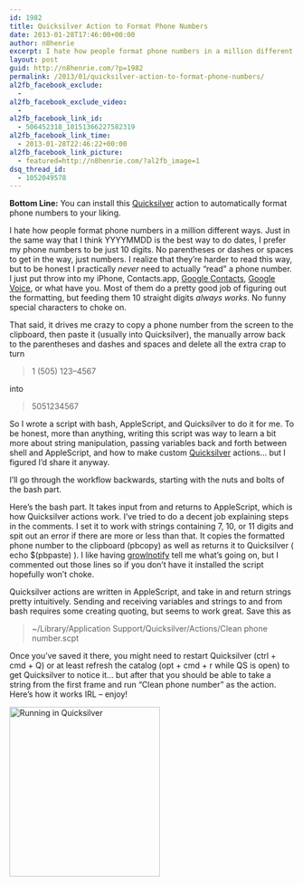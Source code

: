 ```yaml
---
id: 1982
title: Quicksilver Action to Format Phone Numbers
date: 2013-01-28T17:46:00+00:00
author: n8henrie
excerpt: I hate how people format phone numbers in a million different ways. Just in the same way that I think YYYYMMDD is the best way to do dates, I prefer my phone numbers to be just 10 digits. No parentheses or dashes or spaces to get in the way, just numbers. I realize that they’re harder to read this way, but to be honest I practically never need to actually “read” a phone number. I just put throw into my iPhone, Contacts.app, Google Contacts, Google Voice, or what have you. Most of them do a pretty good job of figuring out the formatting, but feeding them 10 straight digits always works. No funny special characters to choke on.
layout: post
guid: http://n8henrie.com/?p=1982
permalink: /2013/01/quicksilver-action-to-format-phone-numbers/
al2fb_facebook_exclude:
  - 
al2fb_facebook_exclude_video:
  - 
al2fb_facebook_link_id:
  - 506452318_10151366227582319
al2fb_facebook_link_time:
  - 2013-01-28T22:46:22+00:00
al2fb_facebook_link_picture:
  - featured=http://n8henrie.com/?al2fb_image=1
dsq_thread_id:
  - 1052049578
---
```

**Bottom Line:** You can install this <a target="_blank" href="http://qsapp.com/">Quicksilver</a> action to automatically format phone numbers to your liking.
  
<!--more-->

I hate how people format phone numbers in a million different ways. Just in the same way that I think YYYYMMDD is the best way to do dates, I prefer my phone numbers to be just 10 digits. No parentheses or dashes or spaces to get in the way, just numbers. I realize that they&#8217;re harder to read this way, but to be honest I practically _never_ need to actually &#8220;read&#8221; a phone number. I just put throw into my iPhone, Contacts.app, <a target="_blank" href="https://google.com/contacts">Google Contacts</a>, <a target="_blank" href="https://voice.google.com">Google Voice</a>, or what have you. Most of them do a pretty good job of figuring out the formatting, but feeding them 10 straight digits _always works_. No funny special characters to choke on.

That said, it drives me crazy to copy a phone number from the screen to the clipboard, then paste it (usually into Quicksilver), the manually arrow back to the parentheses and dashes and spaces and delete all the extra crap to turn

> 1 (505) 123&#8211;4567

into

> 5051234567

So I wrote a script with bash, AppleScript, and Quicksilver to do it for me. To be honest, more than anything, writing this script was way to learn a bit more about string manipulation, passing variables back and forth between shell and AppleScript, and how to make custom <a target="_blank" href="http://qsapp.com/">Quicksilver</a> actions… but I figured I&#8217;d share it anyway.

I&#8217;ll go through the workflow backwards, starting with the nuts and bolts of the bash part.

Here&#8217;s the bash part. It takes input from and returns to AppleScript, which is how Quicksilver actions work. I&#8217;ve tried to do a decent job explaining steps in the comments. I set it to work with strings containing 7, 10, or 11 digits and spit out an error if there are more or less than that. It copies the formatted phone number to the clipboard (pbcopy) as well as returns it to Quicksilver ( echo $(pbpaste) ). I like having <a target="_blank" href="http://growl.info/extras.php#growlnotify">growlnotify</a> tell me what&#8217;s going on, but I commented out those lines so if you don&#8217;t have it installed the script hopefully won&#8217;t choke.



Quicksilver actions are written in AppleScript, and take in and return strings pretty intuitively. Sending and receiving variables and strings to and from bash requires some creating quoting, but seems to work great. Save this as 

> ~/Library/Application Support/Quicksilver/Actions/Clean phone number.scpt



Once you&#8217;ve saved it there, you might need to restart Quicksilver (ctrl + cmd + Q) or at least refresh the catalog (opt + cmd + r while QS is open) to get Quicksilver to notice it… but after that you should be able to take a string from the first frame and run &#8220;Clean phone number&#8221; as the action. Here&#8217;s how it works IRL &#8211; enjoy!

[<img src="http://n8henrie.com/uploads/2013/01/20130128_20130128-ScreenShot-851-266x300.jpg" alt="Running in Quicksilver" width="266" height="300" class="aligncenter size-medium wp-image-1988" srcset="http://n8henrie.com/uploads/2013/01/20130128_20130128-ScreenShot-851-266x300.jpg 266w, http://n8henrie.com/uploads/2013/01/20130128_20130128-ScreenShot-851.jpg 361w" sizes="(max-width: 266px) 100vw, 266px" />](http://n8henrie.com/uploads/2013/01/20130128_20130128-ScreenShot-851.jpg)